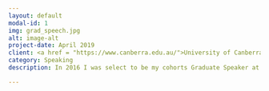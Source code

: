 ```yaml
---
layout: default
modal-id: 1
img: grad_speech.jpg
alt: image-alt
project-date: April 2019
client: <a href = "https://www.canberra.edu.au/">University of Canberra</a>
category: Speaking
description: In 2016 I was select to be my cohorts Graduate Speaker at the University of Canberra, STEM Faculty Graduate Ceremony. During this speech I payed thanks to all those who helped us on our journey and congratulated my fellow graduates. From this page you can navigate to the full-length video recording of my speech (4-minutes) by clicking <a href = "https://www.youtube.com/watch?v=h33VCTJdrjo"><b>HERE</b></a>. .

---
```

